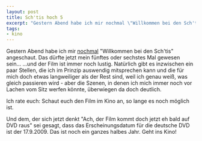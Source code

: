 ```yaml
--- 
layout: post
title: Sch'tis hoch 5
excerpt: "Gestern Abend habe ich mir nochmal \"Willkommen bei den Sch'tis\" angeschaut. Das d\xC3\xBCrfte jetzt mein f\xC3\xBCnftes oder sechstes Mal gewesen sein..."
tags: 
- kino
---
```

Gestern Abend habe ich mir <a href="http://blog.fabianonline.de/2008/12/29/willkommen-bei-den-schtis/">nochmal</a> "Willkommen bei den Sch'tis" angeschaut. Das dürfte jetzt mein fünftes oder sechstes Mal gewesen sein...
...und der Film ist immer noch lustig. Natürlich gibt es inzwischen ein paar Stellen, die ich im Prinzip auswendig mitsprechen kann und die für mich doch etwas langweiliger als der Rest sind, weil ich genau weiß, was gleich passieren wird - aber die Szenen, in denen ich mich immer noch vor Lachen vom Sitz werfen könnte, überwiegen da doch deutlich.

Ich rate euch: Schaut euch den Film im Kino an, so lange es noch möglich ist.

Und dem, der sich jetzt denkt "Ach, der Film kommt doch jetzt eh bald auf DVD raus" sei gesagt, dass das Erscheinungsdatum für die deutsche DVD ist der 17.9.2009. Das ist noch ein ganzes halbes Jahr. Geht ins Kino!
